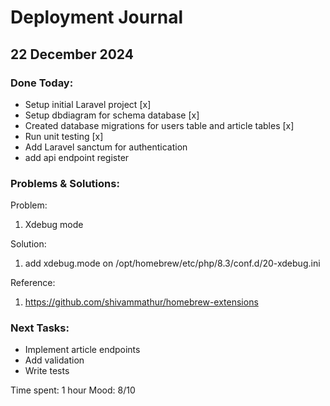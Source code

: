 # Deployment Journal

## 22 December 2024
### Done Today:
- Setup initial Laravel project [x]
- Setup dbdiagram for schema database [x]
- Created database migrations for users table and article tables [x]
- Run unit testing [x]
- Add Laravel sanctum for authentication
- add api endpoint register

### Problems & Solutions:
Problem: 
1. Xdebug mode

Solution:
1. add xdebug.mode on /opt/homebrew/etc/php/8.3/conf.d/20-xdebug.ini

Reference: 
1. https://github.com/shivammathur/homebrew-extensions


### Next Tasks:
- Implement article endpoints
- Add validation
- Write tests

Time spent: 1 hour
Mood: 8/10
